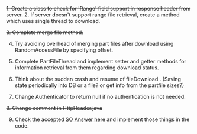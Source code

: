 ~~1. Create a class to check for 'Range' field support in response header from server.~~
2. If server doesn't support range file retrieval, create a method which uses single thread to download.

~~3. Complete merge file method.~~

4. Try avoiding overhead of merging part files after download using RandomAccessFile by specifying offset.

5. Complete PartFileThread and implement setter and getter methods for information retrieval from them regarding download status.

6. Think about the sudden crash and resume of fileDownload.. (Saving state periodically into DB or a file? or get info from the partfile sizes?)

7. Change Authenticator to return null if no authentication is not needed.

~~8. Change comment in HttpHeader.java~~

9. Check the accepted <a href="http://stackoverflow.com/questions/3428102/how-to-resume-an-interrupted-download-part-2]">SO Answer here</a> and implement those things in the code.

